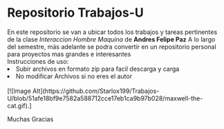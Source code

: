 <h1>Repositorio Trabajos-U</h1>
En este repositorio se van a ubicar todos los trabajos y tareas pertinentes de la clase <i>Interaccion Hombre Maquina</i> de <b>Andres Felipe Paz</b> A lo largo del semestre, más adelante se podra convertir en un repositorio personal para proyectos mas grandes e interesantes
<br>Instrucciones de uso:
<li>Subir archivos en formato zip para facil descarga y carga</li>
<li>No modificar Archivos si no eres el autor</li>

<br>
[![Image Alt](https://github.com/Starlox199/Trabajos-U/blob/51afe18bf9e7582a588712cce17eb1ca9b97b028/maxwell-the-cat.gif).]
<br>

Muchas Gracias
